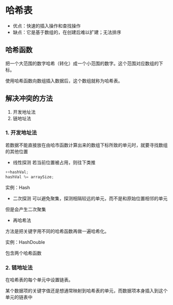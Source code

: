 # 哈希表
- 优点：快速的插入操作和查找操作
- 缺点：它是基于数组的，在创建后难以扩建；无法排序

## 哈希函数
把一个大范围的数字哈希（转化）成一个小范围的数字。这个范围对应数组的下标。

使用哈希函数向数组插入数据后，这个数组就称为哈希表。

## 解决冲突的方法
1. 开发地址法
2. 链地址法

### 1. 开发地址法
若数据不能直接放在由哈市函数计算出来的数组下标所致的单元时，就要寻找数组的其他位置

- 线性探测
若当前位置被占用，则往下类推
```js
++hashVal;
hashVal %= arraySize;
```
实例：Hash

- 二次探测
可以避免聚集，探测相隔较远的单元，而不是和原始位置相邻的单元

但是会产生二次聚集

- 再哈希法

方法是把关键字用不同的哈希函数再做一遍哈希化。

实例：HashDouble

包含两个哈希函数

### 2. 链地址法

在哈希表的每个单元中设置链表。

某个数据项的关键字值还是想通常映射到哈希表的单元，而数据项本身插入到这个单元的链表中


